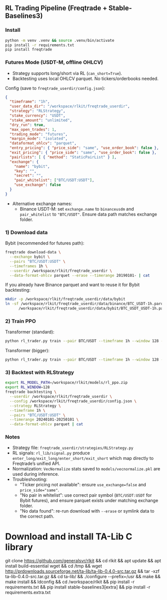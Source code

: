 ## RL Trading Pipeline (Freqtrade + Stable-Baselines3)

### Install
```bash
python -m venv .venv && source .venv/bin/activate
pip install -r requirements.txt
pip install freqtrade
```

### Futures Mode (USDT-M, offline OHLCV)
- Strategy supports long/short via RL (`can_short=True`).
- Backtesting uses local OHLCV parquet. No tickers/orderbooks needed.

Config (save to `freqtrade_userdir/config.json`):
```json
{
  "timeframe": "1h",
  "user_data_dir": "/workspace/rlkit/freqtrade_userdir",
  "strategy": "RLStrategy",
  "stake_currency": "USDT",
  "stake_amount": "unlimited",
  "dry_run": true,
  "max_open_trades": 1,
  "trading_mode": "futures",
  "margin_mode": "isolated",
  "dataformat_ohlcv": "parquet",
  "entry_pricing": { "price_side": "same", "use_order_book": false },
  "exit_pricing": { "price_side": "same", "use_order_book": false },
  "pairlists": [ { "method": "StaticPairList" } ],
  "exchange": {
    "name": "bybit",
    "key": "",
    "secret": "",
    "pair_whitelist": ["BTC/USDT:USDT"],
    "use_exchange": false
  }
}
```

- Alternative exchange names:
  - Binance USDT-M: set `exchange.name` to `binanceusdm` and `pair_whitelist` to `"BTC/USDT"`. Ensure data path matches exchange folder.

### 1) Download data
Bybit (recommended for futures path):
```bash
freqtrade download-data \
  --exchange bybit \
  --pairs "BTC/USDT:USDT" \
  --timeframes 1h \
  --userdir /workspace/rlkit/freqtrade_userdir \
  --data-format-ohlcv parquet --erase --timerange 20190101- | cat
```

If you already have Binance parquet and want to reuse it for Bybit backtesting:
```bash
mkdir -p /workspace/rlkit/freqtrade_userdir/data/bybit
ln -sf /workspace/rlkit/freqtrade_userdir/data/binance/BTC_USDT-1h.parquet \
      /workspace/rlkit/freqtrade_userdir/data/bybit/BTC_USDT_USDT-1h.parquet
```

### 2) Train PPO
Transformer (standard):
```bash
python rl_trader.py train --pair BTC/USDT --timeframe 1h --window 128 --timesteps 300000 --arch transformer
```
Transformer (bigger):
```bash
python rl_trader.py train --pair BTC/USDT --timeframe 1h --window 128 --timesteps 400000 --arch transformer_big
```

### 3) Backtest with RLStrategy
```bash
export RL_MODEL_PATH=/workspace/rlkit/models/rl_ppo.zip
export RL_WINDOW=128
freqtrade backtesting \
  --userdir /workspace/rlkit/freqtrade_userdir \
  --config /workspace/rlkit/freqtrade_userdir/config.json \
  --strategy RLStrategy \
  --timeframe 1h \
  --pairs "BTC/USDT:USDT" \
  --timerange 20240101-20250101 \
  --data-format-ohlcv parquet | cat
```

### Notes
- Strategy file: `freqtrade_userdir/strategies/RLStrategy.py`
- RL signals: `rl_lib/signal.py` produce `enter_long/exit_long/enter_short/exit_short` which map directly to Freqtrade’s unified API.
- Normalization: `VecNormalize` stats saved to `models/vecnormalize.pkl` are used during inference.
- Troubleshooting:
  - "Ticker pricing not available": ensure `use_exchange=false` and `price_side="same"`.
  - "No pair in whitelist": use correct pair symbol (`BTC/USDT:USDT` for Bybit futures), and ensure parquet exists under matching exchange folder.
  - "No data found": re-run download with `--erase` or symlink data to the correct path.

# Download and install TA-Lib C library

git clone https://github.com/generalsvr/rlkit && cd rlkit && apt update && apt install build-essential wget && cd /tmp && wget http://prdownloads.sourceforge.net/ta-lib/ta-lib-0.4.0-src.tar.gz && tar -xzf ta-lib-0.4.0-src.tar.gz && cd ta-lib/ && ./configure --prefix=/usr && 
make && make install && ldconfig && cd /workspace/rlkit && pip install -r requirements.txt && pip install stable-baselines3[extra] && pip install -r requirements.extra.txt